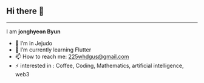 ## Hi there 👋
---


I am **jonghyeon Byun**
- 🔭 I’m in Jejudo
- 🌱 I’m currently learning Flutter
- 📫 How to reach me: 225whdgus@gmail.com
- ⚡  interested in : Coffee,  Coding, Mathematics, artificial intelligence, web3

